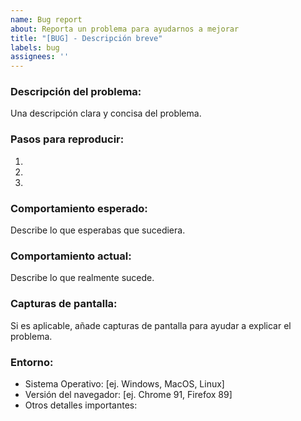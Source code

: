 ```yaml
---
name: Bug report
about: Reporta un problema para ayudarnos a mejorar
title: "[BUG] - Descripción breve"
labels: bug
assignees: ''
---
```


### Descripción del problema:
Una descripción clara y concisa del problema.

### Pasos para reproducir:
1. 
2. 
3. 

### Comportamiento esperado:
Describe lo que esperabas que sucediera.

### Comportamiento actual:
Describe lo que realmente sucede.

### Capturas de pantalla:
Si es aplicable, añade capturas de pantalla para ayudar a explicar el problema.

### Entorno:
- Sistema Operativo: [ej. Windows, MacOS, Linux]
- Versión del navegador: [ej. Chrome 91, Firefox 89]
- Otros detalles importantes:
